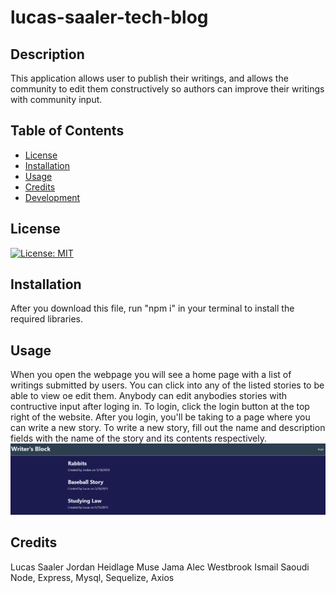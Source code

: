 # lucas-saaler-tech-blog
## Description
This application allows user to publish their writings, and allows the community to edit them constructively so authors can improve their writings with community input. 
## Table of Contents
- [License](#license)
- [Installation](#installation)
- [Usage](#usage)
- [Credits](#credits)
- [Development](#development)
## License
[![License: MIT](https://img.shields.io/badge/License-MIT-yellow.svg)](https://opensource.org/licenses/MIT)
## Installation
After you download this file, run "npm i" in your terminal to install the required libraries.
## Usage
When you open the webpage you will see a home page with a list of writings submitted by users. You can click into any of the listed stories to be able to view oe edit them. Anybody can edit anybodies stories with contructive input after loging in. To login, click the login button at the top right of the website. After you login, you'll be taking to a page where you can write a new story. To write a new story, fill out the name and description fields with the name of the story and its contents respectively. 
![Website Preview](asset/Capture.PNG)
## Credits
Lucas Saaler
Jordan Heidlage 
Muse Jama 
Alec Westbrook 
Ismail Saoudi 
Node, Express, Mysql, Sequelize, Axios 










